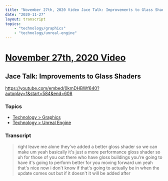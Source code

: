 ```yaml
---
title: "November 27th, 2020 Video Jace Talk: Improvements to Glass Shaders"
date: "2020-11-27"
layout: transcript
topics:
    - "technology/graphics"
    - "technology/unreal-engine"
---
```

# [November 27th, 2020 Video](../2020-11-27.md)
## Jace Talk: Improvements to Glass Shaders
https://youtube.com/embed/0kmDHBWf640?autoplay=1&start=584&end=608

### Topics
* [Technology > Graphics](../topics/technology/graphics.md)
* [Technology > Unreal Engine](../topics/technology/unreal-engine.md)

### Transcript

> right leave me alone they've added a better gloss shader so we can make um yeah basically it's just a more performance gloss shader so uh for those of you out there who have gloss buildings you're going to have it's going to perform better for you moving forward um yeah that's nice now i don't know if that's going to actually be in when the update comes out but if it doesn't it will be added after
